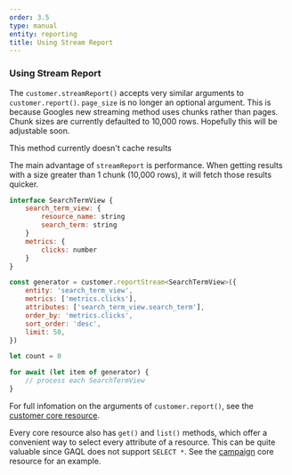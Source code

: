 ```yaml
---
order: 3.5
type: manual
entity: reporting
title: Using Stream Report
---
```


### Using Stream Report

The `customer.streamReport()` accepts very similar arguments to `customer.report()`. `page_size` is no longer an optional argument. This is because Googles new streaming method uses chunks rather than pages. Chunk sizes are currently defaulted to 10,000 rows. Hopefully this will be adjustable soon.

This method currently doesn't cache results

The main advantage of `streamReport` is performance. When getting results with a size greater than 1 chunk (10,000 rows), it will fetch those results quicker.

```javascript
interface SearchTermView {
    search_term_view: {
        resource_name: string
        search_term: string
    }
    metrics: {
        clicks: number
    }
}

const generator = customer.reportStream<SearchTermView>({
    entity: 'search_term_view',
    metrics: ['metrics.clicks'],
    attributes: ['search_term_view.search_term'],
    order_by: 'metrics.clicks',
    sort_order: 'desc',
    limit: 50,
})

let count = 0

for await (let item of generator) {
    // process each SearchTermView
}

```

For full infomation on the arguments of `customer.report()`, see the [customer core resource](/#report).

Every core resource also has `get()` and `list()` methods, which offer a convenient way to select every attribute of a resource. This can be quite valuable since GAQL does not support `SELECT *`. See the [campaign](/#get-campaign) core resource for an example.


